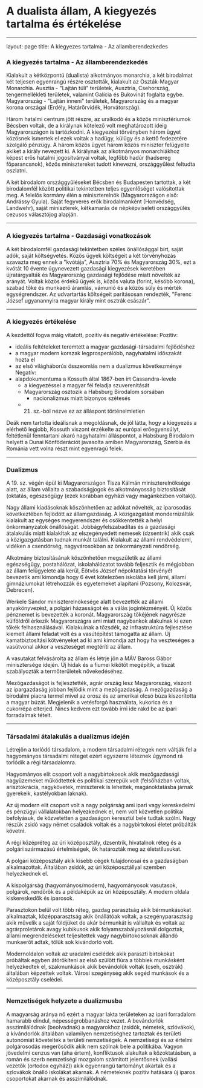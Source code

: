 # A dualista állam, A kiegyezés tartalma és értékelése
---
layout: page
title: A kiegyezes tartalma - Az allamberendezkedes
### A kiegyezés tartalma - Az államberendezkedés
Kialakult a kétközpontú (dualista) alkotmányos monarchia, a két birodalmat két teljesen egyenrangú részre osztották, kialakult az Oszták-Magyar Monarchia. Ausztia - "Lajtán túli" területek, Ausztria, Csehország, tengermellékleti területek, valamint Galícia és Bukovinát foglalta egybe. Magyarország - "Lajtán inneni" területek, Magyarország és a magyar korona országai (Erdély, Határőrvidék, Horvátország). 

Három hatalmi centrum jött részre, az uralkodó és a közös minisztériumok Bécsben voltak, de a királynak kötelező volt meghatározott ideig Magyarországon is tartózkodni. A kiegyezési törvényben három ügyet közösnek ismertek el ezek voltak a hadügy, külügy és a kettő fedezetére szolgáló pénzügy. A három közös ügyet három közös miniszter felügyelte akiket a király nevezett ki. A királynak az alkotmányos monarchiákhoz képest erős hatalmi jogosítványai voltak, legfőbb hadúr (hadsereg főparancsnok), közös minisztereket tudott kinevezni, országgyűlést feltudta oszlatni.

A két birodalom országgyűléseket Bécsben és Budapesten tartottak, a két birodalomfél között politikai tekintetben teljes egyenlőséget valósítottak meg. A felelős kormány élén a miniszterelnök (Magyarországon első: Andrássy Gyula). Saját fegyveres erők birodalmanként (Honvédség, Landwehr), saját miniszterek, kétkamarás de népképviseleti országgyűlés cezusos választójog alapján.
***
### A kiegyezés tartalma - Gazdasági vonatkozások
A két birodalomfél gazdasági tekintetben széles önállósággal bírt, saját adók, saját költségvetés. Közös ügyek költségeit a két törvényhozás szavazta meg ennek a "kvótája", Ausztria 70% és Magyarország 30%, ezt a kvótát 10 évente úgynevezett gazdasági kiegyezések keretében újratárgyalták és Magyarország gazdasági fejlődése miatt növelték az arányát. Voltak közös érdekű ügyek is, közös valuta (forint, késöbb korona), szabad tőke és munkaerő áramlás, vámunió és a közös súly és mérték egységrendszer. Az udvartartás költségeit paritásosan rendezték, "Ferenc József ugyanannyira magyar király mint osztrák császár".
***
### A kiegyezés értékelése
A kezdettől fogva máig vitatott, pozitív és negatív értékelése:
Pozitív:
- ideális feltételeket teremtett a magyar gazdasági-társadalmi fejlődéshez
- a magyar modern korszak legprosperálóbb, nagyhatalmi időszakát hozta el
- az első világháborús összeomlás nem a dualizmus következménye
Negatív:
- alapdokumentuma a Kossuth által 1867-ben írt Cassandra-levele
	- a kiegyezéssel a magyar fél feladja szuverenitását
	- Magyarország osztozik a Habsburg Birodalom sorsában
		- nacionalizmus miatt bizonyos szétesés
	- 21. sz.-ból nézve ez az álláspont történelmietlen

Deák nem tartotta ideálisnak a megoldásnak, de jól látta, hogy a kiegyezés a elérhető legjobb, Kossuth viszont érzékelte az európai erőegyensúlyt, feltétlenül fenntartani akaró nagyhatalmi álláspontot, a Habsburg Birodalom helyett a Dunai Könföderációt javasolta amiben Magyarország, Szerbia és Románia vett volna részt mint egyenragú felek.
***
### Dualizmus
A 19. sz. végén épül ki Magyarországon Tisza Kálmán miniszterelnöksége alatt, az állam vállalta a szabadságjogok és alkotmányosság biztosítását (oktatás, egészségügy (ezek korábban egyházi vagy magánkézben voltak)).

Nagy állami kiadásoknak köszönhetően az adókat növelték, az iparosodás következtében fejlödött az államgazdaság. A közigazgatást mondernizálták kialakult az egységes megyerendszer és csökkentették a helyi önkormányzatok önállóságát. Jobbágyfelszabadítás és a gazdasági átalakulás miatt kialakltak az elszegényedett nemesek (dzsentrik) akik csak a közigazgatásban tudnak munkát találni. Kialakult az állami rendvédeleml, vidéken a csendörség, nagyvárosokban az önkormányzati rendőrség.

Alkotmány biztosításának köszönhetően megszületik az állami egészségügy, postahálózat, iskolahálózatot tovább feljesztik és mégjobban az állam felügyelete alá kerül, Eötvös József népoktatási törvényét bevezetik ami kimondja hogy 6 évet kötelezően iskolába kell járni, állami gimnáziumokat létrehozzák és egyetemeket alapítani (Pozsony, Kolozsvár, Debrecen).

Werkele Sándor miniszterelnökesége alatt bevezették az állami anyakönyvezést, a polgári házasságot és a válás jogintézményét. Új közös pénznemet is bevezették a koronát. Magyarország tőkéjének nagyrésze külföldről érkezik Magyarországra ami miatt nagybankok alakulnak ki ezen tőkék felhasználásával. Kialakulnak a tőzsdék, az infrastruktúra fejlesztése kiemelt állami feladat volt és a vasútépítést támogatta az állam. Új kamatbiztosítási kötvényeket ad ki ami kimondja azt hogy ha veszteséges a vasútvonal akkor a veszteséget megtéríti az állam. 

A vasutakat felvásárolta az állam és létrje jön a MÁV Baross Gábor minisztersége idején.
Új hidak és a fiumei kikötőt megépítik, a tiszát szabályozták a termőterületek növekedéséhez.

Mezőgazdaságot is fejlesztették, agrár ország lesz Magyarország, viszont az ipargazdaság jobban fejlődik mint a mezőgazdaság. A mezőgazdaság a birodalmi piacra termel mivel az orosz és az amerikai olcsó búza kiszorította a magyar búzát. Megjelenik a vetésforgó használata, kukorica és a cukorrépa elterjed. Nincs kedvem ezt tovább írni ide rakd be az ipari forradalmak tételt.
***
### Társadalmi átalakulás a dualizmus idején
Létrejön a torlódó társadalom, a modern társadalmi rétegek nem váltják fel a hagyományos társadalmi réteget ezért egyszerre léteznek úgymond rá torlódik a régi társadalomra.

Hagyományos elit csoport volt a nagybirtokosok akik mezőgazdasági nagyüzemeket működtettek és politikai szerepük volt (felsőházban voltak, arisztokrácia, nagykövetek, miniszterek is lehettek, magánoktatásba járnak gyerekeik, kastélyokban laknak).

Az új modern elit csoport volt a nagy polgárság ami ipari vagy kereskedelmi és pénzügyi vállalatokban helyezkednek el, nem volt közvetlen politikai befolyásuk, de közvetetten a gazdaságon keresztül bele tudtak szólni. Nagy részük zsidó vagy német családok voltak és a nagybirtokosi életet próbálták követni.

A régi középréteg az úri középosztály, dzsentrik, hivatalnok réteg és a polgári származású értelmiségek, ők határozták meg az életstílusukat.

A polgári középosztály akik kisebb cégek tulajdonosai és a gazdaságban alkalmazottak. Általában zsidók, az úri középosztállyal szemben helyezkednek el.

A kispolgárság (hagyományos/modern), hagyományosok vasutasok, polgárok, rendőrök és a példaképük az úri középosztály. A modern oldala kiskereskedők és iparosok.

Parasztokon belül volt több réteg, gazdag parasztság akik bérmunkásokat alkalmaztak, középparasztság akik önállátóak voltak, a szegényparasztság akik művelik a saját földjüket de akár bérmunkát is vállaltak és voltak az agrárproletárok avagy kubikusok akik folyamszabályozásnál dolgoztak, állami megrendeléseket teljesítettek vagy nagybirtokosoknak állandó munkaerőt adtak, tőlük sok kivándorló volt.

Modernoldalon voltak az uradalmi cselédek akik paraszti birtokokat próbáltak egyben átörökíteni az első szülött fiúra a többiek munkásként helyezkedtek el, szakmunkások akik bevándolók voltak (cseh, osztrák) általában képzettek voltak. Városi szegénység akik segéd munkások és a középosztály cselédei.
***
### Nemzetiségek helyzete a dualizmusba
A magyarság aránya nő ezért a magyar lakta területeken az ipari forradalom hamarabb elindul, népességrobbanáshoz vezet. A bevándorlók asszimilálódnak (beolvadnak) a magyarokhoz (zsidók, németek, szlóvákok), a kivándorlók általában valamilyen nemzetiséghez tartoztak és területi autonómiát követeltek a területi nemzetiségek. A nemzetiségi és az értelmi polgárosodás megerősödik akik nem szólnak bele a politikába. Vagyon jövedelmi cenzus van (aha értem), konfliktusok alakultak a közoktatásban, a román és szerb nemzetiségi mozgalom számított jelentősnek (vallási vezetők (ortodox egyház)) akik egyenrangú tartományt akartak és a szlovákok önálló iskolákat akarnak. A németeknek pozitív hatására új iparos csoportokat akarnak és asszimilálódnak.
